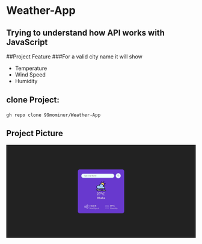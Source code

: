 # Weather-App

## Trying to understand how API works with JavaScript

##Project Feature
###For a valid city name it will show 
- Temperature
- Wind Speed
- Humidity


## clone Project:
`gh repo clone 99mominur/Weather-App`

## Project Picture

![Image of my Weather App](./images/Weather-App.png)
